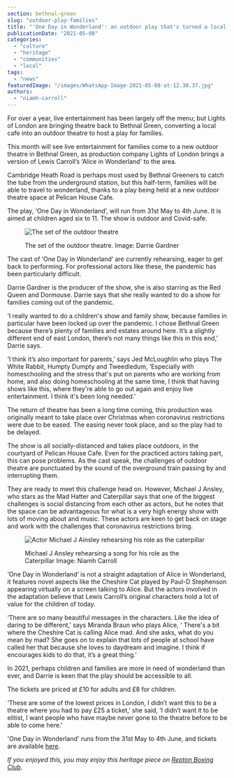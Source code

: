 ```yaml
---
section: bethnal-green
slug: "outdoor-play-families"
title: "'One Day in Wonderland': an outdoor play that's turned a local cafe into a theatre"
publicationDate: "2021-05-08"
categories: 
  - "culture"
  - "heritage"
  - "communities"
  - "local"
tags: 
  - "news"
featuredImage: "/images/WhatsApp-Image-2021-05-08-at-12.30.37.jpg"
authors: 
  - "niamh-carroll"
---
```


For over a year, live entertainment has been largely off the menu; but Lights of London are bringing theatre back to Bethnal Green, converting a local cafe into an outdoor theatre to host a play for families.

This month will see live entertainment for families come to a new outdoor theatre in Bethnal Green, as production company Lights of London brings a version of Lewis Carroll’s ‘Alice in Wonderland' to the area. 

Cambridge Heath Road is perhaps most used by Bethnal Greeners to catch the tube from the underground station, but this half-term, families will be able to travel to wonderland, thanks to a play being held at a new outdoor theatre space at Pelican House Cafe. 

The play, ‘One Day in Wonderland’, will run from 31st May to 4th June. It is aimed at children aged six to 11. The show is outdoor and Covid-safe.

<figure>

![The set of the outdoor theatre](/images/WhatsApp-Image-2021-05-04-at-18.22.59.jpg)

<figcaption>

The set of the outdoor theatre. Image: Darrie Gardner

</figcaption>

</figure>

The cast of ‘One Day in Wonderland’ are currently rehearsing, eager to get back to performing. For professional actors like these, the pandemic has been particularly difficult.

Darrie Gardner is the producer of the show, she is also starring as the Red Queen and Dormouse. Darrie says that she really wanted to do a show for families coming out of the pandemic.

‘I really wanted to do a children's show and family show, because families in particular have been locked up over the pandemic. I chose Bethnal Green because there’s plenty of families and estates around here. It’s a slightly different end of east London, there’s not many things like this in this end,’ Darrie says.

‘I think it’s also important for parents,’ says Jed McLoughlin who plays The White Rabbit, Humpty Dumpty and Tweedledum, ‘Especially with homeschooling and the stress that's put on parents who are working from home, and also doing homeschooling at the same time, I think that having shows like this, where they're able to go out again and enjoy live entertainment. I think it's been long needed.’ 

The return of theatre has been a long time coming, this production was originally meant to take place over Christmas when coronavirus restrictions were due to be eased. The easing never took place, and so the play had to be delayed. 

The show is all socially-distanced and takes place outdoors, in the courtyard of Pelican House Cafe. Even for the practiced actors taking part, this can pose problems. As the cast speak, the challenges of outdoor theatre are punctuated by the sound of the overground train passing by and interrupting them. 

They are ready to meet this challenge head on. However, Michael J Ansley, who stars as the Mad Hatter and Caterpillar says that one of the biggest challenges is social distancing from each other as actors, but he notes that the space can be advantageous for what is a very high energy show with lots of moving about and music. These actors are keen to get back on stage and work with the challenges that coronavirus restrictions bring. 

<figure>

![Actor Michael J Ainsley rehearsing his role as the caterpillar](/images/WhatsApp-Image-2021-05-08-at-12.30.38-2.jpg)

<figcaption>

Michael J Ansley rehearsing a song for his role as the Caterpillar Image: Niamh Carroll

</figcaption>

</figure>

‘One Day in Wonderland’ is not a straight adaptation of Alice in Wonderland, it features novel aspects like the Cheshire Cat played by Paul-D Stephenson appearing virtually on a screen talking to Alice. But the actors involved in the adaptation believe that Lewis Carroll’s original characters hold a lot of value for the children of today. 

‘There are so many beautiful messages in the characters. Like the idea of daring to be different,’ says Miranda Braun who plays Alice, ‘ There's a bit where the Cheshire Cat is calling Alice mad. And she asks, what do you mean by mad? She goes on to explain that lots of people at school have called her that because she loves to daydream and imagine. I think if encourages kids to do that, it’s a great thing.’

In 2021, perhaps children and families are more in need of wonderland than ever, and Darrie is keen that the play should be accessible to all. 

The tickets are priced at £10 for adults and £8 for children. 

‘These are some of the lowest prices in London, I didn’t want this to be a theatre where you had to pay £25 a ticket,’ she said, ‘I didn’t want it to be elitist, I want people who have maybe never gone to the theatre before to be able to come here.’ 

'One Day in Wonderland' runs from the 31st May to 4th June, and tickets are available [here](https://www.ticketsource.co.uk/whats-on/bethnal-green/pelican-house-pop-up-theatre/one-day-in-wonderland/e-bxkpbp).

_If you enjoyed this, you may enjoy this heritage piece on [Repton Boxing Club](https://bethnalgreenlondon.co.uk/repton-boxing-club-history/)_.
